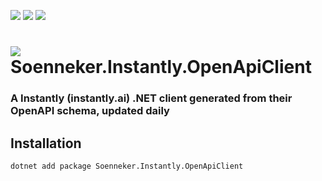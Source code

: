 ﻿[![](https://img.shields.io/nuget/v/soenneker.instantly.openapiclient.svg?style=for-the-badge)](https://www.nuget.org/packages/soenneker.instantly.openapiclient/)
[![](https://img.shields.io/github/actions/workflow/status/soenneker/soenneker.instantly.openapiclient/publish-package.yml?style=for-the-badge)](https://github.com/soenneker/soenneker.instantly.openapiclient/actions/workflows/publish-package.yml)
[![](https://img.shields.io/nuget/dt/soenneker.instantly.openapiclient.svg?style=for-the-badge)](https://www.nuget.org/packages/soenneker.instantly.openapiclient/)

# ![](https://user-images.githubusercontent.com/4441470/224455560-91ed3ee7-f510-4041-a8d2-3fc093025112.png) Soenneker.Instantly.OpenApiClient
### A Instantly (instantly.ai) .NET client generated from their OpenAPI schema, updated daily

## Installation

```
dotnet add package Soenneker.Instantly.OpenApiClient
```
